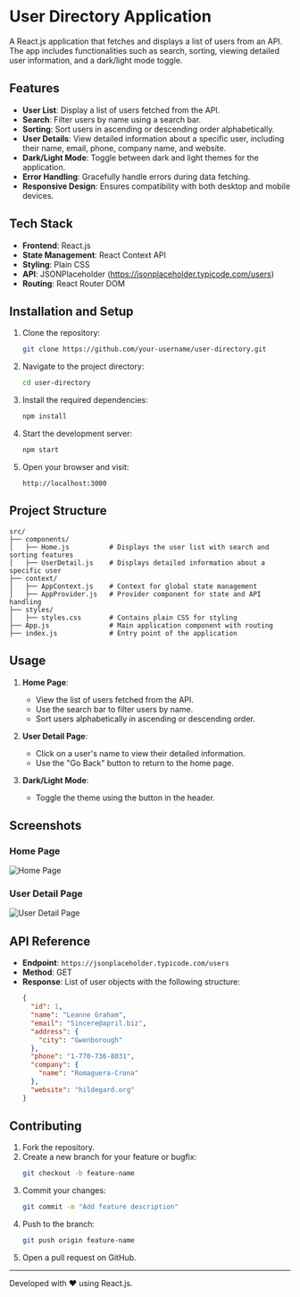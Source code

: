 # User Directory Application

A React.js application that fetches and displays a list of users from an API. The app includes functionalities such as search, sorting, viewing detailed user information, and a dark/light mode toggle.

## Features

- **User List**: Display a list of users fetched from the API.
- **Search**: Filter users by name using a search bar.
- **Sorting**: Sort users in ascending or descending order alphabetically.
- **User Details**: View detailed information about a specific user, including their name, email, phone, company name, and website.
- **Dark/Light Mode**: Toggle between dark and light themes for the application.
- **Error Handling**: Gracefully handle errors during data fetching.
- **Responsive Design**: Ensures compatibility with both desktop and mobile devices.

## Tech Stack

- **Frontend**: React.js
- **State Management**: React Context API
- **Styling**: Plain CSS
- **API**: JSONPlaceholder (https://jsonplaceholder.typicode.com/users)
- **Routing**: React Router DOM

## Installation and Setup

1. Clone the repository:
   ```bash
   git clone https://github.com/your-username/user-directory.git
   ```

2. Navigate to the project directory:
   ```bash
   cd user-directory
   ```

3. Install the required dependencies:
   ```bash
   npm install
   ```

4. Start the development server:
   ```bash
   npm start
   ```

5. Open your browser and visit:
   ```
   http://localhost:3000
   ```

## Project Structure

```
src/
├── components/
│   ├── Home.js          # Displays the user list with search and sorting features
│   ├── UserDetail.js    # Displays detailed information about a specific user
├── context/
│   ├── AppContext.js    # Context for global state management
│   ├── AppProvider.js   # Provider component for state and API handling
├── styles/
│   ├── styles.css       # Contains plain CSS for styling
├── App.js               # Main application component with routing
├── index.js             # Entry point of the application
```

## Usage

1. **Home Page**:
   - View the list of users fetched from the API.
   - Use the search bar to filter users by name.
   - Sort users alphabetically in ascending or descending order.

2. **User Detail Page**:
   - Click on a user's name to view their detailed information.
   - Use the "Go Back" button to return to the home page.

3. **Dark/Light Mode**:
   - Toggle the theme using the button in the header.

## Screenshots

### Home Page
![Home Page](screenshot-home.png)

### User Detail Page
![User Detail Page](screenshot-user-detail.png)

## API Reference

- **Endpoint**: `https://jsonplaceholder.typicode.com/users`
- **Method**: GET
- **Response**: List of user objects with the following structure:
  ```json
  {
    "id": 1,
    "name": "Leanne Graham",
    "email": "Sincere@april.biz",
    "address": {
      "city": "Gwenborough"
    },
    "phone": "1-770-736-8031",
    "company": {
      "name": "Romaguera-Crona"
    },
    "website": "hildegard.org"
  }
  ```

## Contributing

1. Fork the repository.
2. Create a new branch for your feature or bugfix:
   ```bash
   git checkout -b feature-name
   ```
3. Commit your changes:
   ```bash
   git commit -m "Add feature description"
   ```
4. Push to the branch:
   ```bash
   git push origin feature-name
   ```
5. Open a pull request on GitHub.


---

Developed with ❤️ using React.js.

